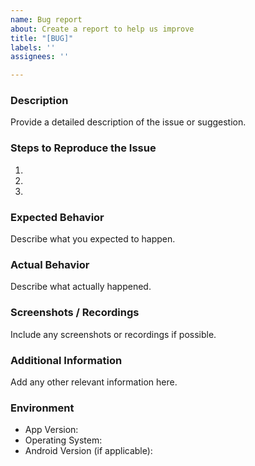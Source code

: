 ```yaml
---
name: Bug report
about: Create a report to help us improve
title: "[BUG]"
labels: ''
assignees: ''

---
```


### Description
Provide a detailed description of the issue or suggestion.

### Steps to Reproduce the Issue
1. 
2. 
3. 

### Expected Behavior
Describe what you expected to happen.

### Actual Behavior
Describe what actually happened.

### Screenshots / Recordings
Include any screenshots or recordings if possible.

### Additional Information
Add any other relevant information here.

### Environment
- App Version: 
- Operating System: 
- Android Version (if applicable):
